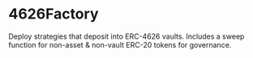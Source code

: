 # 4626Factory

Deploy strategies that deposit into ERC-4626 vaults. Includes a sweep function for non-asset & non-vault ERC-20 tokens for governance.